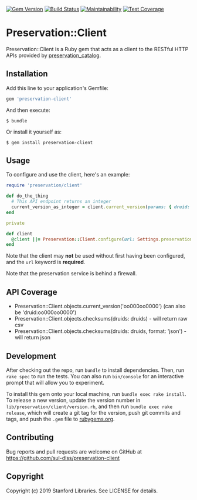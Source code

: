 [![Gem Version](https://badge.fury.io/rb/preservaton-client.svg)](https://badge.fury.io/rb/preservation-client)
[![Build Status](https://travis-ci.org/sul-dlss/preservation-client.svg?branch=master)](https://travis-ci.org/sul-dlss/preservation-client)
[![Maintainability](https://api.codeclimate.com/v1/badges/00d2d8957226777105b3/maintainability)](https://codeclimate.com/github/sul-dlss/preservation-client/maintainability)
[![Test Coverage](https://api.codeclimate.com/v1/badges/00d2d8957226777105b3/test_coverage)](https://codeclimate.com/github/sul-dlss/preservation-client/test_coverage)

# Preservation::Client

Preservation::Client is a Ruby gem that acts as a client to the RESTful HTTP APIs provided by [preservation_catalog](https://github.com/sul-dlss/preservation_catalog).

## Installation

Add this line to your application's Gemfile:

```ruby
gem 'preservation-client'
```

And then execute:

    $ bundle

Or install it yourself as:

    $ gem install preservation-client

## Usage

To configure and use the client, here's an example:

```ruby
require 'preservation/client'

def do_the_thing
  # This API endpoint returns an integer
  current_version_as_integer = client.current_version(params: { druid: 'druid:123' })
end

private

def client
  @client ||= Preservation::Client.configure(url: Settings.preservation_catalog.url)
end
```

Note that the client may **not** be used without first having been configured, and the `url` keyword is **required**.

Note that the preservation service is behind a firewall.

## API Coverage

- Preservation::Client.objects.current_version('oo000oo0000')  (can also be 'druid:oo000oo0000')
- Preservation::Client.objects.checksums(druids: druids) - will return raw csv
- Preservation::Client.objects.checksums(druids: druids, format: 'json') - will return json

## Development

After checking out the repo, run `bundle` to install dependencies. Then, run `rake spec` to run the tests. You can also run `bin/console` for an interactive prompt that will allow you to experiment.

To install this gem onto your local machine, run `bundle exec rake install`. To release a new version, update the version number in `lib/preservation/client/version.rb`, and then run `bundle exec rake release`, which will create a git tag for the version, push git commits and tags, and push the `.gem` file to [rubygems.org](https://rubygems.org).

## Contributing

Bug reports and pull requests are welcome on GitHub at https://github.com/sul-dlss/preservation-client

## Copyright

Copyright (c) 2019 Stanford Libraries. See LICENSE for details.
